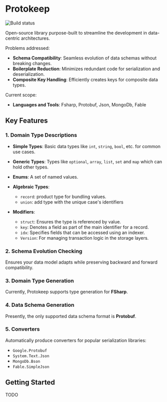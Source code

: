 # Protokeep

![Build status](https://github.com/usix79/protokeep/workflows/build/badge.svg)

Open-source library purpose-built to streamline the development in data-centric architectures.

Problems addressed:

- **Schema Compatibility**: Seamless evolution of data schemas without breaking changes.
- **Boilerplate Reduction**: Minimizes redundant code for serialization and deserialization.
- **Composite Key Handling**: Efficiently creates keys for composite data types.

 Current scope:

- **Languages and Tools**: Fsharp, Protobuf, Json, MongoDb, Fable

## Key Features

### 1. Domain Type Descriptions

- **Simple Types**: Basic data types like `int`, `string`, `bool`, etc. for common use cases.
  
- **Generic Types**: Types like `optional`, `array`, `list`, `set` and `map` which can hold other types.

- **Enums**: A set of named values.

- **Algebraic Types**:
  - `record`: product type for bundling values.
  - `union`: add type with the unique case's identifiers
  
- **Modifiers**:
  - `struct`: Ensures the type is referenced by value.
  - `key`: Denotes a field as part of the main identifier for a record.
  - `idx`: Specifies fields that can be accessed using an indexer.
  - `Version`: For managing transaction logic in the storage layers.

### 2. Schema Evolution Checking

Ensures your data model adapts while preserving backward and forward compatibility.

### 3. Domain Type Generation

Currently, Protokeep supports type generation for **FSharp**.

### 4. Data Schema Generation

Presently, the only supported data schema format is **Protobuf**.

### 5. Converters

Automatically produce converters for popular serialization libraries:

- `Google.Protobuf`
- `System.Text.Json`
- `MongoDb.Bson`
- `Fable.SimpleJson`

## Getting Started

TODO
